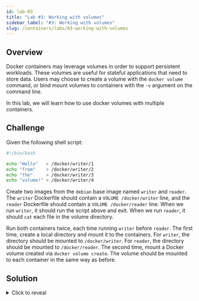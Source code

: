 ```yaml
---
id: lab-03
title: "Lab #3: Working with volumes"
sidebar_label: "#3: Working with volumes"
slug: /containers/labs/03-working-with-volumes
---
```


## Overview

Docker containers may leverage volumes in order to support persistent workloads.
These volumes are useful for stateful applications that need to store data.
Users may choose to create a volume with the `docker volume` command,
or bind mount volumes to containers with the `-v` argument on the command line.

In this lab, we will learn how to use docker volumes with multiple containers.

## Challenge

Given the following shell script:

```bash
#!/bin/bash

echo "Hello"   > /docker/writer/1
echo "from"    > /docker/writer/2
echo "the"     > /docker/writer/3
echo "volume!" > /docker/writer/4
```

Create two images from the `debian` base image named `writer` and `reader`.
The `writer` Dockerfile should contain a `VOLUME /docker/writer` line,
and the `reader` Dockerfile should contain a `VOLUME /docker/reader` line.
When we run `writer`, it should run the script above and exit.
When we run `reader`, it should `cat` each file in the volume directory.

Run both containers twice, each time running `writer` before `reader`.
The first time, create a local directory and mount it to the containers.
For `writer`, the directory should be mounted to `/docker/writer`.
For `reader`, the directory should be mounted to `/docker/reader`.
The second time, mount a Docker volume created via `docker volume create`.
The volume should be mounted to each container in the same way as before.

## Solution

<details>
<summary>Click to reveal</summary>

Create the file `write.sh` locally by copying and pasting the snippet above.
Make the file executable:

    chmod +x write.sh

Create `Dockerfile.writer` with these contents:

```dockerfile
FROM debian
COPY write.sh /write.sh
VOLUME /docker/writer
ENTRYPOINT [ "/write.sh" ]
```

Build the `writer` container: 

    docker build -f Dockerfile.writer -t writer .

Create `Dockerfile.reader` with these contents:

```dockerfile
FROM debian
VOLUME /docker/reader
ENTRYPOINT [ "/bin/bash", "-c", "/bin/cat /docker/reader/*" ]
```

Build the `reader` container: 

    docker build -f Dockerfile.reader -t reader .

Create a local directory, and then run the containers:

    mkdir local
    docker run -it --rm -v "${PWD}/local:/docker/writer" writer
    docker run -it --rm -v "${PWD}/local:/docker/reader" reader

Create a Docker volume, and then run the containers:

    docker volume create ssklab3
    docker run -it --rm -v "ssklab3:/docker/writer" writer
    docker run -it --rm -v "ssklab3:/docker/reader" reader

</details>
